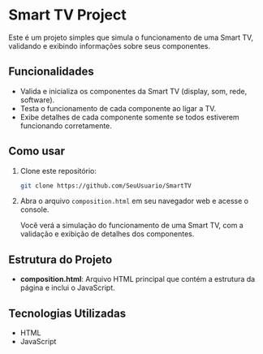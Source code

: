 # Smart TV Project

Este é um projeto simples que simula o funcionamento de uma Smart TV, validando e exibindo informações sobre seus componentes.

## Funcionalidades

- Valida e inicializa os componentes da Smart TV (display, som, rede, software).
- Testa o funcionamento de cada componente ao ligar a TV.
- Exibe detalhes de cada componente somente se todos estiverem funcionando corretamente.

## Como usar

1. Clone este repositório:
    ```bash
    git clone https://github.com/SeuUsuario/SmartTV
    ```

2. Abra o arquivo `composition.html` em seu navegador web e acesse o console.

    Você verá a simulação do funcionamento de uma Smart TV, com a validação e exibição de detalhes dos componentes.

## Estrutura do Projeto

- **composition.html**: Arquivo HTML principal que contém a estrutura da página e inclui o JavaScript.

## Tecnologias Utilizadas

- HTML
- JavaScript
